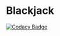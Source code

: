 # Blackjack
[![Codacy Badge](https://app.codacy.com/project/badge/Grade/42c4ddac8e8546d794d4213d2f9679d4)](https://www.codacy.com/gh/CSC-VTrainer/Blackjack/dashboard?utm_source=github.com&amp;utm_medium=referral&amp;utm_content=CSC-VTrainer/Blackjack&amp;utm_campaign=Badge_Grade)
